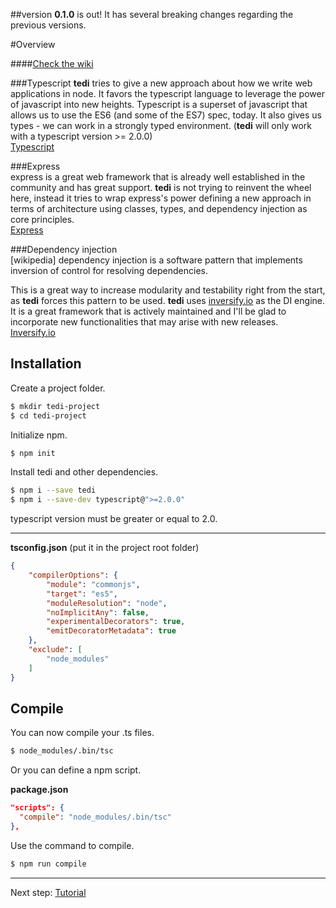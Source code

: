 ##version **0.1.0** is out! It has several breaking changes regarding the previous versions.

#Overview

####[Check the wiki](https://github.com/antoniolopesgomes/tedi/wiki)

###Typescript
**tedi** tries to give a new approach about how we write web applications in node.
It favors the typescript language to leverage the power of javascript into new heights. Typescript is a superset of javascript that allows us to use the ES6 (and some of the ES7) spec, today. It also gives us types - we can work in a strongly typed environment.
(**tedi** will only work with a typescript version >= 2.0.0)  
[Typescript](https://www.typescriptlang.org/)

###Express  
express is a great web framework that is already well established in the community and has great support. **tedi** is not trying to reinvent the wheel here, instead it tries to wrap express's power defining a new approach in terms of architecture using classes, types, and dependency injection as core principles.  
[Express](http://expressjs.com/)

###Dependency injection  
[wikipedia] dependency injection is a software pattern that implements inversion of control for resolving dependencies.

This is a great way to increase modularity and testability right from the start, as **tedi** forces this pattern to be used. **tedi** uses [inversify.io](http://inversify.io/) as the DI engine. It is a great framework that is actively maintained and I'll be glad to incorporate new functionalities that may arise with new releases.  
[Inversify.io](http://inversify.io/)  

Installation
---
Create a project folder.
```bash
$ mkdir tedi-project
$ cd tedi-project
```
Initialize npm.  
```bash
$ npm init
```
Install tedi and other dependencies.
```bash
$ npm i --save tedi
$ npm i --save-dev typescript@">=2.0.0"
```
typescript version must be greater or equal to 2.0.
___
**tsconfig.json**  (put it in the project root folder)
```json
{
    "compilerOptions": {
        "module": "commonjs",
        "target": "es5",
        "moduleResolution": "node",
        "noImplicitAny": false,
        "experimentalDecorators": true,
        "emitDecoratorMetadata": true
    },
    "exclude": [
        "node_modules"
    ]
}
```
Compile
---
You can now compile your .ts files.
```bash
$ node_modules/.bin/tsc
```
Or you can define a npm script.

**package.json**
```json
"scripts": {
  "compile": "node_modules/.bin/tsc"
},
```
Use the command to compile.
```bash
$ npm run compile
```
___
Next step: [Tutorial](https://github.com/antoniolopesgomes/tedi/wiki/1.-Tutorial)